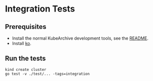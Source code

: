 # Integration Tests

## Prerequisites

* Install the normal KubeArchive development tools, see the [README](../README.md).
* Install [ko](https://ko.build/install/).

## Run the tests

```
kind create cluster
go test -v ./test/... -tags=integration
```
